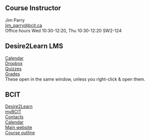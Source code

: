 ## Course Instructor
Jim Parry  
<jim_parry@bcit.ca>   
Office hours Wed 10:30-12:20, Thu 10:30-12:20
SW2-124


## Desire2Learn LMS
[Calendar](https://learn.bcit.ca/d2l/le/calendar/{ou})  
[Dropbox](https://learn.bcit.ca/d2l/lms/dropbox/user/folders_list.d2l?ou={ou}&amp;isprv=0)  
[Quizzes](https://learn.bcit.ca/d2l/lms/quizzing/user/quizzes_list.d2l?ou={ou})  
[Grades](https://learn.bcit.ca/d2l/lms/grades/index.d2l?ou={ou})  
These open in the same window, unless you right-click & open them.

## BCIT
[Desire2Learn](https://learn.bcit.ca/)  
[myBCIT](https://my.bcit.ca)  
[Contacts](http://www.bcit.ca/contacts/)  
[Calendar](http://www.bcit.ca/calendar/)  
[Main website](http://www.bcit.ca/)  
[Course outline]({outline})  

